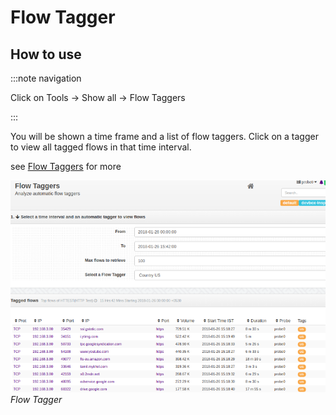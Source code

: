 # Flow Tagger

## How to use

:::note navigation

Click on Tools -\> Show all -\> Flow Taggers

:::

You will be shown a time frame and a list of flow taggers. Click on a
tagger to view all tagged flows in that time interval.

see [Flow Taggers](/docs/ug/flow/tagger.html) for more

![](images/output/flow_taggers.png)  
*Flow Tagger*

